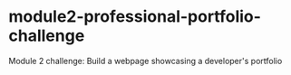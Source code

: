 # module2-professional-portfolio-challenge
Module 2 challenge: Build a webpage showcasing a developer's portfolio
